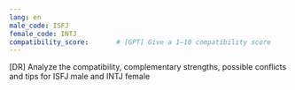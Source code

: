 ```yaml
---
lang: en
male_code: ISFJ
female_code: INTJ
compatibility_score:       # [GPT] Give a 1–10 compatibility score
---
```


[DR] Analyze the compatibility, complementary strengths, possible conflicts and tips for ISFJ male and INTJ female

